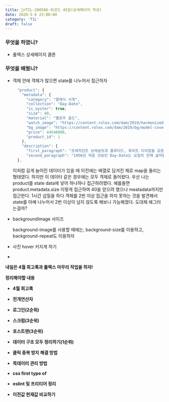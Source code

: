 ```yaml
---
title: 🏃‍♂️TIL-200506-위코드 45일(상세페이지 작성)
date: 2020-5-6 23:00:00
category: 'TIL'
draft: false
---
```




### 무엇을 하였니?

- 롤렉스 상세페이지 클론



### 무엇을 배웠니?

- 객체 안에 객체가 많으면 state를 나누어서 접근하자

  ```jsx
    "product": {
      "metadata": {
        "category": "클래식 시계",
        "collection": "Day-Date",
        "is_oyster": true,
        "size": 40,
        "material": "옐로우 골드",
        "watch_image": "https://content.rolex.com/dam/2019/harmonised/upright-watch-shadow/shadow_oyster_daydate_40.png?impolicy=v6-model-feature&c1path=/dam/2019/upright-cc/m228238-0042.png&cw=3000&ch=3000&imwidth=600",
        "bg_image": "https://content.rolex.com/dam/2019/bg/model-cover-background-yellow-gold.jpg?impolicy=v6-upright&imwidth=1920",
        "price": 44540000,
        "product_id": 1
      },
      "description": {
        "first_paragraph": "프레지던트 브레슬릿과 플루티드, 화이트 다이얼을 갖춘 18캐럿 옐로우 골드 소재의 Oyster Perpetual Day-Date 40.",
        "second_paragraph": "1956년 처음 선보인 Day-Date는 요일의 전체 글자를 표시한 세계 최초의 시계였습니다."
    },
  ```
  
  이처럼 길게 늘어진 데이터가 있을 때 이전에는 배열로 담겨진 채로 map을 돌리는 형태였다. 하지만 이 데이터 같은 경우에는 모두 객체로 들어왔다. 우선 나는 product를 state data에 넣어 하나하나 접근하려했다. 예를들면 product.metadata.size 이렇게 접근하여 40을 얻으려 했으나 meatadata까지만 접근한다. 1시간 삽질을 하다 객체를 2번 이상 접근을 하지 못하는 것을 발견해서 state를 아예 나누어서 2번 이상이 넘지 않도록 해보니 가능해졌다. 도대체 왜그러는걸까?
  
- backgroundImage 사이즈

  background-image를 사용할 때에는, background-size를 이용하고, background-repeat도 이용하자

- 사진 hover 커지게 하기

- 



**내일은 4월 회고록과 롤렉스 마무리 작업을 하자!**

**정리해야할 내용**

- **4월 회고록**

- **전개연산자**
- **로그인(2순위)**
- **스크럼(3순위)**
- **포스트맨(3순위)**
- **데이터 구조 모두 정리하기(1순위)**
- **클릭 중복 방지 해결 방법**
- **목데이터 관리 방법**
- **css first type of**
- **eslint 및 프리티어 정리**
- **이전값 현재값 비교하기**
